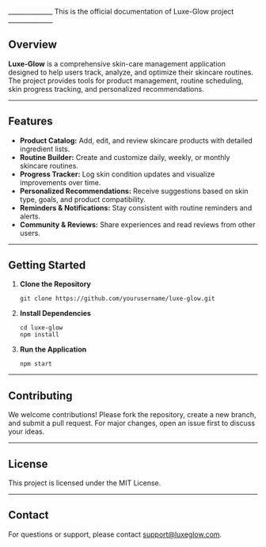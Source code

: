 ______________ This is the official documentation of Luxe-Glow project ______________
## Overview

**Luxe-Glow** is a comprehensive skin-care management application designed to help users track, analyze, and optimize their skincare routines. The project provides tools for product management, routine scheduling, skin progress tracking, and personalized recommendations.

---

## Features

- **Product Catalog:** Add, edit, and review skincare products with detailed ingredient lists.
- **Routine Builder:** Create and customize daily, weekly, or monthly skincare routines.
- **Progress Tracker:** Log skin condition updates and visualize improvements over time.
- **Personalized Recommendations:** Receive suggestions based on skin type, goals, and product compatibility.
- **Reminders & Notifications:** Stay consistent with routine reminders and alerts.
- **Community & Reviews:** Share experiences and read reviews from other users.

---

## Getting Started

1. **Clone the Repository**
   ```
   git clone https://github.com/yourusername/luxe-glow.git
   ```
2. **Install Dependencies**
   ```
   cd luxe-glow
   npm install
   ```
3. **Run the Application**
   ```
   npm start
   ```

---

## Contributing

We welcome contributions! Please fork the repository, create a new branch, and submit a pull request. For major changes, open an issue first to discuss your ideas.

---

## License

This project is licensed under the MIT License.

---

## Contact

For questions or support, please contact [support@luxeglow.com](mailto:support@luxeglow.com).
